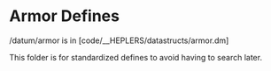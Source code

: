 # Armor Defines

/datum/armor is in [code/__HEPLERS/datastructs/armor.dm]

This folder is for standardized defines to avoid having to search later.
